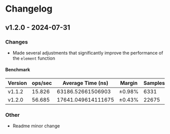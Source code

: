 # Changelog

## v1.2.0 - 2024-07-31

### Changes

- Made several adjustments that significantly improve the performance of the `element` function

#### Benchmark

Version      | ops/sec | Average Time (ns)   | Margin   | Samples |
-------------|---------|---------------------|----------|---------|
v1.1.2       | 15.826  | 63186.52661506903   | ±0.98%   | 6331    |
v1.2.0       | 56.685  | 17641.049614111675  | ±0.43%   | 22675   | 

### Other

- Readme minor change


